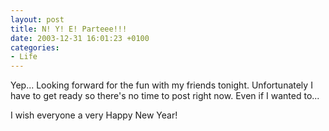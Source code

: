 ```yaml
---
layout: post
title: N! Y! E! Parteee!!!
date: 2003-12-31 16:01:23 +0100
categories:
- Life
---
```

Yep... Looking forward for the fun with my friends tonight. Unfortunately I have to get ready so there's no time to post right now. Even if I wanted to...

I wish everyone a very Happy New Year!
